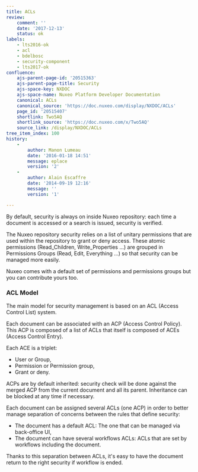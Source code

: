 ```yaml
---
title: ACLs
review:
    comment: ''
    date: '2017-12-13'
    status: ok
labels:
    - lts2016-ok
    - acl
    - bdelbosc
    - security-component
    - lts2017-ok
confluence:
    ajs-parent-page-id: '20515363'
    ajs-parent-page-title: Security
    ajs-space-key: NXDOC
    ajs-space-name: Nuxeo Platform Developer Documentation
    canonical: ACLs
    canonical_source: 'https://doc.nuxeo.com/display/NXDOC/ACLs'
    page_id: '20515407'
    shortlink: Two5AQ
    shortlink_source: 'https://doc.nuxeo.com/x/Two5AQ'
    source_link: /display/NXDOC/ACLs
tree_item_index: 100
history:
    -
        author: Manon Lumeau
        date: '2016-01-18 14:51'
        message: eplace
        version: '2'
    -
        author: Alain Escaffre
        date: '2014-09-19 12:16'
        message: ''
        version: '1'

---
```

By default, security is always on inside Nuxeo repository: each time a document is accessed or a search is issued, security is verified.

The Nuxeo repository security relies on a list of unitary permissions that are used within the repository to grant or deny access. These atomic permissions (Read_Children, Write_Properties ...) are grouped in Permissions Groups (Read, Edit, Everything ...) so that security can be managed more easily.

Nuxeo comes with a default set of permissions and permissions groups but you can contribute yours too.

### ACL Model

The main model for security management is based on an ACL (Access Control List) system.

Each document can be associated with an ACP (Access Control Policy). This ACP is composed of a list of ACLs that itself is composed of ACEs (Access Control Entry).

Each ACE is a triplet:

*   User or Group,
*   Permission or Permission group,
*   Grant or deny.

ACPs are by default inherited: security check will be done against the merged ACP from the current document and all its parent. Inheritance can be blocked at any time if necessary.

Each document can be assigned several ACLs (one ACP) in order to better manage separation of concerns between the rules that define security:

*   The document has a default ACL: The one that can be managed via back-office UI,
*   The document can have several workflows ACLs: ACLs that are set by workflows including the document.

Thanks to this separation between ACLs, it's easy to have the document return to the right security if workflow is ended.

